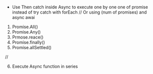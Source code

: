 - Use Then catch inside Async to execute one by one one of promise instead of try catch with forEach // Or using (num of promises) and async awai


1) Promise.All()
2) Promise.Any()
3) Prmose.reace()
4) Promise.finally()
5) Promise.allSettled()

// 

6) Execute Async function in series